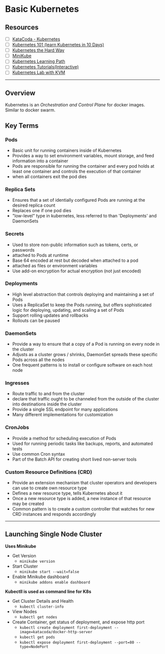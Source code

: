 # Basic Kubernetes #

## Resources ##

- [ ] [KataCoda - Kubernetes](https://katacoda.com/courses/kubernetes)
- [ ] [Kubernetes 101 (learn Kubernetes in 10 Days)](https://github.com/ajeetraina/kubernetes101)
- [ ] [Kubernetes the Hard Way](https://github.com/kelseyhightower/kubernetes-the-hard-way)
- [ ] [MiniKube](https://github.com/kubernetes/minikube)
- [ ] [Kubernetes Learning Path](https://azure.microsoft.com/mediahandler/files/resourcefiles/kubernetes-learning-path/Kubernetes%20Learning%20Path_Version%202.0.pdf)
- [ ] [Kubernetes Tutorials(Interactive)](https://kubernetes.io/docs/tutorials/)
- [ ] [Kubernetes Lab with KVM](https://medium.com/@nicholas.w.talbot/kubernetes-lab-with-kvm-8ab958cd3c5f)

* * * * *

## Overview ##

Kubernetes is an *Orchestration and Control Plane* for docker images. Similar to docker swarm. 

## Key Terms ##

### **Pods** ###

- Basic unit for running containers inside of Kubernetes
- Provides a way to set environment variables, mount storage, and feed information into a container
- Pods are responsible for running the container and every pod holds at least one container and controls the execution of that container
- when all containers exit the pod dies

### **Replica Sets** ###

- Ensures that a set of identially configured Pods are running at the desired replica count
- Replaces one if one pod dies
- "low-level" type in kubernetes, less referred to than 'Deployments' and DaemonSets

### **Secrets** ###

- Used to store non-public information such as tokens, certs, or passwords
- attached to Pods at runtime
- Base 64 encoded at rest but decoded when attached to a pod
- attached as files or environment variables
- Use add-on encryption for actual encryption (not just encoded) 

### **Deployments** ###

- High level abstraction that controls deploying and maintaining a set of Pods
- Uses a ReplicaSet to keep the Pods running, but offers sophisticated logic for deploying, updating, and scaling a set of Pods
- Support rolling updates and rollbacks
- Rollouts can be paused

### **DaemonSets** ###

- Provide a way to ensure that a copy of a Pod is running on every node in the cluster
- Adjusts as a cluster grows / shrinks, DaemonSet spreads these specific Pods across all the nodes
- One frequent patterns is to install or configure software on each host node

### **Ingresses** ###

- Route traffic to and from the cluster
- declare that traffic ought to be channeled from the outside of the cluster into destinations inside the cluster
- Provide a single SSL endpoint for many applications
- Many different implementations for customization

### **CronJobs** ###

- Provide a method for scheduling execution of Pods
- Used for running periodic tasks like backups, reports, and automated tests
- Use common Cron syntax
- Part of the Batch API for creating short lived non-server tools

### **Custom Resource Definitions (CRD)** ###

- Provide an extension mechanism that cluster operators and developers can use to create own resource type
- Defines a new resource type, tells Kubernetes about it
- Once a new resource type is added, a new instance of that resource may be created
- Common pattern is to create a custom controller that watches for new CRD instances and responds accordingly
  
* * * * *

## Launching Single Node Cluster ##

**Uses Minikube**

- Get Version
  - `minikube version`
- Start Cluster
  - `minikube start --wait=false`
- Enable Minikube dashboard
  - `minikube addons enable dashboard`

**Kubectll is used as command line for K8s**
- Get Cluster Details and Health
  - `kubectl cluster-info`
- View Nodes
  - `kubectl get nodes`
- Create Container, get status of deployment, and expose http port
  - `kubectl create deployment first-deployment --image=katacoda/docker-http-server`
  - `kubectl get pods`
  - `kubectl expose deployment first-deployment --port=80 --type=NodePort`
